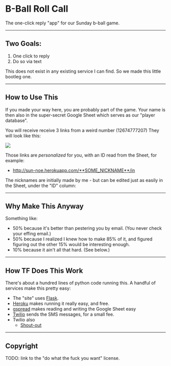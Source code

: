 
# B-Ball Roll Call

The one-click reply "app" for our Sunday b-ball game.

---
## Two Goals:

1. One click to reply
2. Do so via text

This does not exist in any existing service I can find.
So we made this little bootleg one.

---
## How to Use This

If you made your way here, you are probably part of the game.
Your name is then also in the super-secret Google Sheet which serves as our "player database".

You will receive receive 3 links from a weird number (12674777207)
They will look like this:

![](txt.jpg)

Those links are *personalized* for you, with an ID read from the Sheet, for example:

* http://sun-noe.herokuapp.com/**SOME_NICKNAME**/in

The nicknames are initially made by me - but can be edited just as easily in the Sheet, under the "ID" column:




---
## Why Make This Anyway

Something like:

* 50% because it's better than pestering you by email.  (You never check your effing email.)
* 50% because I realized I knew how to make 85% of it, and figured figuring out the other 15% would be interesting enough.
* 10% because it ain't all that hard.  (See below.)

---
## How TF Does This Work

There's about a hundred lines of python code running this.
A handful of services make this pretty easy:

* The "site" uses [Flask](http://flask.pocoo.org/).
* [Heroku]() makes running it really easy, and free.
* [gspread](https://github.com/burnash/gspread) makes reading and writing the Google Sheet easy
* [Twilio]() sends the SMS messages, for a small fee.
* Twilio also
  * [Shout-out ](https://www.twilio.com/blog/2017/02/an-easy-way-to-read-and-write-to-a-google-spreadsheet-in-python.html)

---
## Copyright

TODO: link to the "do what the fuck you want" license.
